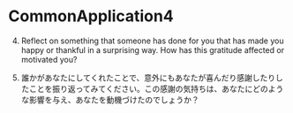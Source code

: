 # CommonApplication4
4. Reflect on something that someone has done for you that has made you happy or thankful in a surprising way. How has this gratitude affected or motivated you?

4. 誰かがあなたにしてくれたことで、意外にもあなたが喜んだり感謝したりしたことを振り返ってみてください。この感謝の気持ちは、あなたにどのような影響を与え、あなたを動機づけたのでしょうか？